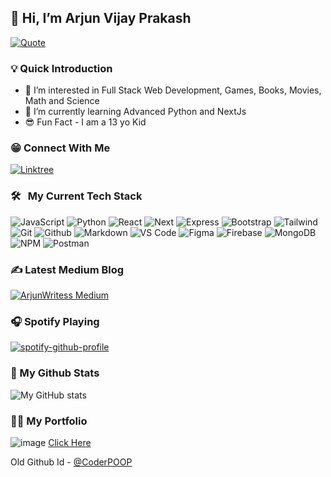 ## 👋 Hi, I’m Arjun Vijay Prakash

[![Quote](https://quotes-github-readme.vercel.app/api?type=horizontal&theme=catppuccin)](https://github.com/piyushsuthar/github-readme-quotes)

### 💡 Quick Introduction
- 👀 I’m interested in Full Stack Web Development, Games, Books, Movies, Math and Science
- 🌱 I’m currently learning Advanced Python and NextJs
- 😎 Fun Fact - I am a 13 yo Kid

### 😁 Connect With Me
[![Linktree](https://img.shields.io/badge/linktree-0077B5?style=for-the-badge&logo=linktree&logoColor=white)](https://linktr.ee/ArjunCodess)

### 🛠 &nbsp; My Current Tech Stack

![JavaScript](https://img.shields.io/badge/JavaScript-grey?style=for-the-badge&logo=javascript)
![Python](https://img.shields.io/badge/python-grey?style=for-the-badge&logo=python)
![React](https://img.shields.io/badge/react-grey?style=for-the-badge&logo=react)
![Next](https://img.shields.io/badge/next-grey?style=for-the-badge&logo=next.js)
![Express](https://img.shields.io/badge/express-grey?style=for-the-badge&logo=express)
![Bootstrap](https://img.shields.io/badge/bootstrap-grey?style=for-the-badge&logo=bootstrap)
![Tailwind](https://img.shields.io/badge/tailwind-grey?style=for-the-badge&logo=tailwindcss)
![Git](https://img.shields.io/badge/git-grey?style=for-the-badge&logo=git)
![Github](https://img.shields.io/badge/github-grey?style=for-the-badge&logo=github)
![Markdown](https://img.shields.io/badge/markdown-grey?style=for-the-badge&logo=markdown)
![VS Code](https://img.shields.io/badge/visual%20studio%20code-grey?style=for-the-badge&logo=visualstudiocode)
![Figma](https://img.shields.io/badge/figma-grey?style=for-the-badge&logo=figma)
![Firebase](https://img.shields.io/badge/firebase-grey?style=for-the-badge&logo=firebase)
![MongoDB](https://img.shields.io/badge/mongo%20db-grey?style=for-the-badge&logo=mongodb)
![NPM](https://img.shields.io/badge/npm-grey?style=for-the-badge&logo=npm)
![Postman](https://img.shields.io/badge/postman-grey?style=for-the-badge&logo=postman)

### ✍️ Latest Medium Blog
[![ArjunWritess Medium](https://github-readme-medium.vercel.app/?username=arjunwritess)](https://medium.com/@arjunwritess)

### 🎧 Spotify Playing
[![spotify-github-profile](https://spotify-github-profile.vercel.app/api/view?uid=317m5xchonv6y2hkzcxtuxfbb2ae&cover_image=true&theme=default&show_offline=true&background_color=121212&interchange=true)](https://spotify-github-profile.vercel.app/api/view?uid=317m5xchonv6y2hkzcxtuxfbb2ae&redirect=true)

### 💯 My Github Stats
![My GitHub stats](https://github-readme-stats.vercel.app/api?username=arjuncodess)

### 👨‍💻 My Portfolio
![image](https://github.com/ArjunCodess/ArjunCodess/assets/137415649/fd80b08c-80e4-47c5-a371-8f72b86634db)
[Click Here](https://arjundev-portfolio.vercel.app/)

Old Github Id - [@CoderPOOP](https://github.com/coderpoop)
